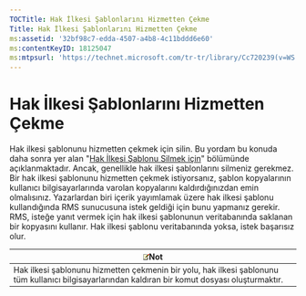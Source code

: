 ```yaml
---
TOCTitle: Hak İlkesi Şablonlarını Hizmetten Çekme
Title: Hak İlkesi Şablonlarını Hizmetten Çekme
ms:assetid: '32bf98c7-edda-4507-a4b8-4c11bddd6e60'
ms:contentKeyID: 18125047
ms:mtpsurl: 'https://technet.microsoft.com/tr-tr/library/Cc720239(v=WS.10)'
---
```


Hak İlkesi Şablonlarını Hizmetten Çekme
=======================================

Hak ilkesi şablonunu hizmetten çekmek için silin. Bu yordam bu konuda daha sonra yer alan "[Hak İlkesi Şablonu Silmek için](https://technet.microsoft.com/9c9a1496-cf55-4c65-a4c6-9fe245edce00)" bölümünde açıklanmaktadır. Ancak, genellikle hak ilkesi şablonlarını silmeniz gerekmez. Bir hak ilkesi şablonunu hizmetten çekmek istiyorsanız, şablon kopyalarının kullanıcı bilgisayarlarında varolan kopyalarını kaldırdığınızdan emin olmalısınız. Yazarlardan biri içerik yayımlamak üzere hak ilkesi şablonu kullandığında RMS sunucusuna istek geldiği için bunu yapmanız gerekir. RMS, isteğe yanıt vermek için hak ilkesi şablonunun veritabanında saklanan bir kopyasını kullanır. Hak ilkesi şablonu veritabanında yoksa, istek başarısız olur.

| ![](images/Cc720239.note(WS.10).gif)Not                                                                              |
|---------------------------------------------------------------------------------------------------------------------------------------------------|
| Hak ilkesi şablonunu hizmetten çekmenin bir yolu, hak ilkesi şablonunu tüm kullanıcı bilgisayarlarından kaldıran bir komut dosyası oluşturmaktır. |
